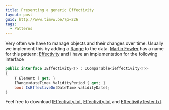 ```yaml
---
title: Presenting a generic Effectivity
layout: post
guid: http://www.timvw.be/?p=226
tags:
  - Patterns
---
```

Very often we have to manage objects and their changes over time. Usually we implement this by adding a [Range<DateTime>](http://www.timvw.be/presenting-a-generic-range/) to the data. [Martin Fowler](http://martinfowler.com/) has a name for this pattern: [Effectivity](http://martinfowler.com/ap2/effectivity.html) and i have an implementation for the following interface

```csharp
public interface IEffectivity<T> : IComparable<ieffectivity<T>>
{
	T Element { get; }
	IRange<dateTime> ValidityPeriod { get; }
	bool IsEffectiveOn(DateTime validityDate);
}
```

Feel free to download [IEffectivity.txt](http://www.timvw.be/wp-content/code/csharp/IEffectivity.txt), [Effectivity.txt](http://www.timvw.be/wp-content/code/csharp/Effectivity.txt) and [EffectivityTester.txt](http://www.timvw.be/wp-content/code/csharp/EffectivityTester.txt).
